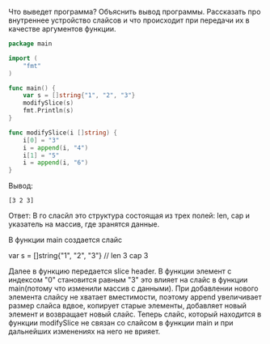 Что выведет программа? Объяснить вывод программы. Рассказать про внутреннее устройство слайсов и что происходит при передачи их в качестве аргументов функции.

```go
package main

import (
	"fmt"
)

func main() {
	var s = []string{"1", "2", "3"}
	modifySlice(s)
	fmt.Println(s)
}

func modifySlice(i []string) {
	i[0] = "3"
	i = append(i, "4")
	i[1] = "5"
	i = append(i, "6")
}
```

Вывод:

```
[3 2 3]
```

Ответ:
В го сласйл это структура состоящая из трех полей: len, cap и указатель на массив, где зранятся данные.

В функции main создается слайс

var s = []string{"1", "2", "3"} // len 3 cap 3

Далее в функцию передается slice header. В функции элемент с индексом "0" становится равным "3" это влияет на слайс в функции main(потому что изменили массив с данными). При добавлении нового элемента слайсу не хватает вместимости, поэтому append увеличивает размер слайса вдвое, копирует старые элементы, добавляет новый элемент и возвращает новый слайс. Теперь слайс, который находится в функции modifySlice не связан со слайсом в функции main и при дальнейших изменениях на него не врияет.

